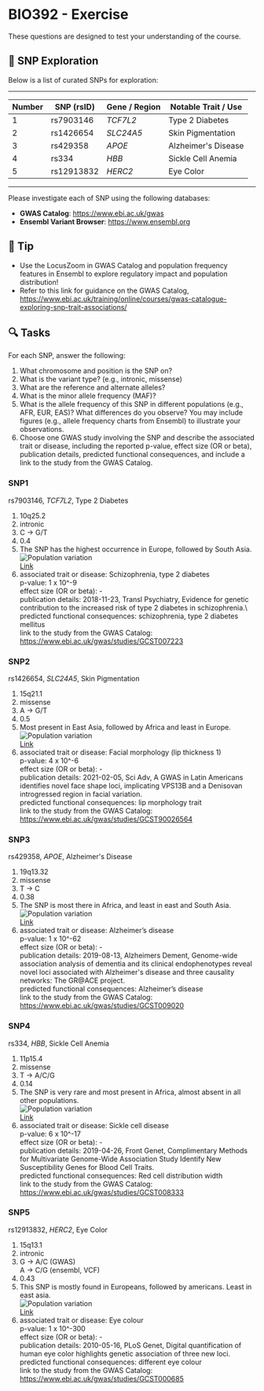 # BIO392 - Exercise
These questions are designed to test your understanding of the course.

## 🧬 SNP Exploration 
Below is a list of curated SNPs for exploration: 

---

| Number | SNP (rsID)  | Gene / Region | Notable Trait / Use |
|---------|-------------|----------------|----------------------|
| 1       | rs7903146   | *TCF7L2*       | Type 2 Diabetes      |
| 2       | rs1426654   | *SLC24A5*      | Skin Pigmentation    |
| 3       | rs429358    | *APOE*         | Alzheimer's Disease  |
| 4       | rs334       | *HBB*          | Sickle Cell Anemia   |
| 5       | rs12913832  | *HERC2*        | Eye Color            |

---

Please investigate each of SNP using the following databases:

- **GWAS Catalog**: https://www.ebi.ac.uk/gwas  
- **Ensembl Variant Browser**: https://www.ensembl.org
  
## 📌 **Tip**
- Use the LocusZoom in GWAS Catalog and population frequency features in Ensembl to explore regulatory impact and population distribution!
- Refer to this link for guidance on the GWAS Catalog, https://www.ebi.ac.uk/training/online/courses/gwas-catalogue-exploring-snp-trait-associations/

## 🔍 Tasks
For each SNP, answer the following:

1. What chromosome and position is the SNP on?
2. What is the variant type? (e.g., intronic, missense)
3. What are the reference and alternate alleles?
4. What is the minor allele frequency (MAF)?
5. What is the allele frequency of this SNP in different populations (e.g., AFR, EUR, EAS)? What differences do you observe? You may include figures (e.g., allele frequency charts from Ensembl) to illustrate your observations.
6. Choose one GWAS study involving the SNP and describe the associated trait or disease, including the reported p-value, effect size (OR or beta), publication details, predicted functional consequences, and include a link to the study from the GWAS Catalog.

### SNP1
rs7903146, *TCF7L2*, Type 2 Diabetes
1. 10q25.2
2. intronic
3. C -> G/T
4. 0.4
5. The SNP has the highest occurrence in Europe, followed by South Asia.\
![Population variation](image.png) \
[Link](https://www.ensembl.org/Homo_sapiens/Variation/Population?db=core;r=10:112998090-112999090;v=rs7903146;vdb=variation;vf=654566937)
6. associated trait or disease: Schizophrenia, type 2 diabetes\
p-value: 1 x 10^-9\
effect size (OR or beta): - \
publication details: 2018-11-23, Transl Psychiatry, Evidence for genetic contribution to the increased risk of type 2 diabetes in schizophrenia.\ 
predicted functional consequences: schizophrenia, type 2 diabetes mellitus\
link to the study from the GWAS Catalog: https://www.ebi.ac.uk/gwas/studies/GCST007223

### SNP2
rs1426654, *SLC24A5*, Skin Pigmentation
1. 15q21.1
2. missense
3. A -> G/T
4. 0.5
5. Most present in East Asia, followed by Africa and least in Europe.\
![Population variation](image-1.png) \
[Link](https://www.ensembl.org/Homo_sapiens/Variation/Population?db=core;r=15:48133787-48134787;v=rs1426654;vdb=variation;vf=887144584)
6. associated trait or disease: Facial morphology (lip thickness 1) \
p-value: 4 x 10^-6 \
effect size (OR or beta): - \
publication details: 2021-02-05, Sci Adv, A GWAS in Latin Americans identifies novel face shape loci, implicating VPS13B and a Denisovan introgressed region in facial variation.\
predicted functional consequences: lip morphology trait\
link to the study from the GWAS Catalog: https://www.ebi.ac.uk/gwas/studies/GCST90026564

### SNP3
rs429358, *APOE*, Alzheimer's Disease
1. 19q13.32
2. missense
3. T -> C
4. 0.38
5. The SNP is most there in Africa, and least in east and South Asia.\
![Population variation](image-2.png) \
[Link](https://www.ensembl.org/Homo_sapiens/Variation/Population?db=core;r=19:44908184-44909184;v=rs429358;vdb=variation;vf=1024576105)
6. associated trait or disease: Alzheimer’s disease\
p-value: 1 x 10^-62\
effect size (OR or beta): -\
publication details: 2019-08-13, Alzheimers Dement, Genome-wide association analysis of dementia and its clinical endophenotypes reveal novel loci associated with Alzheimer's disease and three causality networks: The GR@ACE project.\
predicted functional consequences: Alzheimer’s disease\
link to the study from the GWAS Catalog: https://www.ebi.ac.uk/gwas/studies/GCST009020

### SNP4
rs334, *HBB*, Sickle Cell Anemia
1. 11p15.4
2. missense
3. T -> A/C/G
4. 0.14
5. The SNP is very rare and most present in Africa, almost absent in all other populations.\
![Population variation](image-3.png) \
[Link](https://www.ensembl.org/Homo_sapiens/Variation/Population?db=core;r=11:5226502-5227502;v=rs334;vdb=variation;vf=706421787)
6. associated trait or disease: Sickle cell disease\
p-value: 6 x 10^-17\
effect size (OR or beta): -\
publication details: 2019-04-26, Front Genet, Complimentary Methods for Multivariate Genome-Wide Association Study Identify New Susceptibility Genes for Blood Cell Traits.\
predicted functional consequences: Red cell distribution width\
link to the study from the GWAS Catalog: https://www.ebi.ac.uk/gwas/studies/GCST008333

### SNP5
rs12913832, *HERC2*, Eye Color
1. 15q13.1
2. intronic
3. G -> A/C (GWAS)\
A -> C/G (ensembl, VCF)
4. 0.43
5. This SNP is mostly found in Europeans, followed by americans. Least in east asia. \
![Population variation](image-4.png) \
[Link](https://www.ensembl.org/Homo_sapiens/Variation/Population?db=core;r=15:28119972-28120972;v=rs12913832;vdb=variation;vf=887367687)
6. associated trait or disease: Eye colour\
p-value: 1 x 10^-300\
effect size (OR or beta): -\
publication details: 2010-05-16, PLoS Genet, Digital quantification of human eye color highlights genetic association of three new loci.\
predicted functional consequences: different eye colour\
link to the study from the GWAS Catalog: https://www.ebi.ac.uk/gwas/studies/GCST000685
